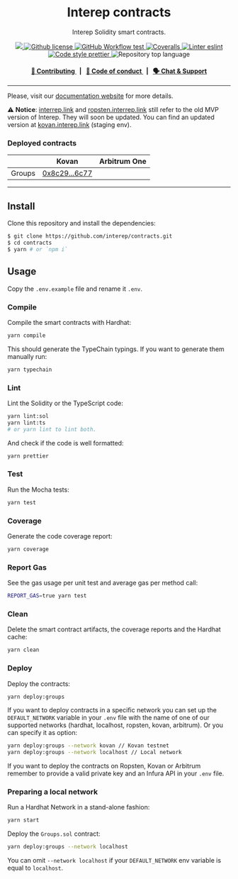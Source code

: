 <p align="center">
    <h1 align="center">
        Interep contracts
    </h1>
    <p align="center">Interep Solidity smart contracts.</p>
</p>

<p align="center">
    <a href="https://github.com/interep" target="_blank">
        <img src="https://img.shields.io/badge/project-Interep-blue.svg?style=flat-square">
    </a>
    <a href="https://github.com/interep/contracts/blob/main/LICENSE">
        <img alt="Github license" src="https://img.shields.io/github/license/interep/contracts.svg?style=flat-square">
    </a>
    <a href="https://github.com/interep/contracts/actions?query=workflow%3Atest">
        <img alt="GitHub Workflow test" src="https://img.shields.io/github/workflow/status/interep/contracts/test?label=test&style=flat-square&logo=github">
    </a>
    <a href="https://coveralls.io/github/interep/contracts">
        <img alt="Coveralls" src="https://img.shields.io/coveralls/github/interep/contracts?style=flat-square&logo=coveralls">
    </a>
    <a href="https://eslint.org/" target="_blank">
        <img alt="Linter eslint" src="https://img.shields.io/badge/linter-eslint-8080f2?style=flat-square&logo=eslint">
    </a>
    <a href="https://prettier.io/" target="_blank">
        <img alt="Code style prettier" src="https://img.shields.io/badge/code%20style-prettier-f8bc45?style=flat-square&logo=prettier">
    </a>
    <img alt="Repository top language" src="https://img.shields.io/github/languages/top/interep/contracts?style=flat-square">
</p>

<div align="center">
    <h4>
        <a href="https://docs.interep.link/contributing">
            👥 Contributing
        </a>
        <span>&nbsp;&nbsp;|&nbsp;&nbsp;</span>
        <a href="https://docs.interep.link/code-of-conduct">
            🤝 Code of conduct
        </a>
        <span>&nbsp;&nbsp;|&nbsp;&nbsp;</span>
        <a href="https://t.me/interep">
            🗣️ Chat &amp; Support
        </a>
    </h4>
</div>

---

Please, visit our [documentation website](https://docs.interep.link) for more details.

⚠️ **Notice**: [interrep.link](https://interrep.link) and [ropsten.interrep.link](https://ropsten.interrep.link) still refer to the old MVP version of Interep. They will soon be updated. You can find an updated version at [kovan.interep.link](https://kovan.interep.link) (staging env).

### Deployed contracts

|        | Kovan                                                                                          | Arbitrum One |
| ------ | ---------------------------------------------------------------------------------------------- | ------------ |
| Groups | [0x8c29...6c77](https://kovan.etherscan.io/address/0x8c29e0b77e32f704F03eeCE01c041192A5EB6c77) |              |

---

## Install

Clone this repository and install the dependencies:

```bash
$ git clone https://github.com/interep/contracts.git
$ cd contracts
$ yarn # or `npm i`
```

## Usage

Copy the `.env.example` file and rename it `.env`.

### Compile

Compile the smart contracts with Hardhat:

```bash
yarn compile
```

This should generate the TypeChain typings. If you want to generate them manually run:

```bash
yarn typechain
```

### Lint

Lint the Solidity or the TypeScript code:

```bash
yarn lint:sol
yarn lint:ts
# or yarn lint to lint both.
```

And check if the code is well formatted:

```bash
yarn prettier
```

### Test

Run the Mocha tests:

```bash
yarn test
```

### Coverage

Generate the code coverage report:

```bash
yarn coverage
```

### Report Gas

See the gas usage per unit test and average gas per method call:

```bash
REPORT_GAS=true yarn test
```

### Clean

Delete the smart contract artifacts, the coverage reports and the Hardhat cache:

```bash
yarn clean
```

### Deploy

Deploy the contracts:

```bash
yarn deploy:groups
```

If you want to deploy contracts in a specific network you can set up the `DEFAULT_NETWORK` variable in your `.env` file with the name of one of our supported networks (hardhat, localhost, ropsten, kovan, arbitrum). Or you can specify it as option:

```bash
yarn deploy:groups --network kovan // Kovan testnet
yarn deploy:groups --network localhost // Local network
```

If you want to deploy the contracts on Ropsten, Kovan or Arbitrum remember to provide a valid private key and an Infura API in your `.env` file.

### Preparing a local network

Run a Hardhat Network in a stand-alone fashion:

```bash
yarn start
```

Deploy the `Groups.sol` contract:

```bash
yarn deploy:groups --network localhost
```

You can omit `--network localhost` if your `DEFAULT_NETWORK` env variable is equal to `localhost`.
